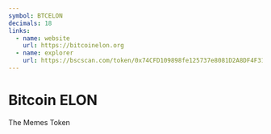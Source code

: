 ```yaml
---
symbol: BTCELON
decimals: 18
links:
  - name: website
    url: https://bitcoinelon.org
  - name: explorer
    url: https://bscscan.com/token/0x74CFD109898fe125737e8081D2A8DF4F318305cC
---
```


# Bitcoin ELON

The Memes Token
